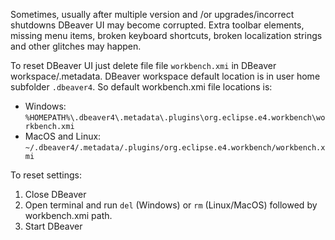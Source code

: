 Sometimes, usually after multiple version and /or upgrades/incorrect shutdowns DBeaver UI may become corrupted.
Extra toolbar elements, missing menu items, broken keyboard shortcuts, broken localization strings and other glitches may happen.

To reset DBeaver UI just delete file file `workbench.xmi` in DBeaver workspace/.metadata.
DBeaver workspace default location is in user home subfolder `.dbeaver4`.
So default workbench.xmi file locations is:
- Windows: `%HOMEPATH%\.dbeaver4\.metadata\.plugins\org.eclipse.e4.workbench\workbench.xmi`
- MacOS and Linux: `~/.dbeaver4/.metadata/.plugins/org.eclipse.e4.workbench/workbench.xmi`

To reset settings:

1. Close DBeaver
2. Open terminal and run `del` (Windows) or `rm` (Linux/MacOS) followed by workbench.xmi path.
3. Start DBeaver

